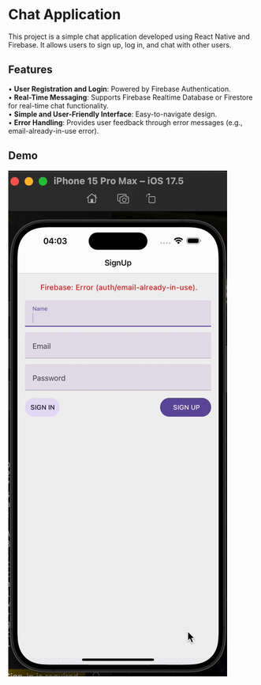 # Chat Application

This project is a simple chat application developed using React Native and Firebase. It allows users to sign up, log in, and chat with other users.

## Features

  •  **User Registration and Login**: Powered by Firebase Authentication.  
  •  **Real-Time Messaging**: Supports Firebase Realtime Database or Firestore for real-time chat functionality.  
  •  **Simple and User-Friendly Interface**: Easy-to-navigate design.  
  •  **Error Handling**: Provides user feedback through error messages (e.g., email-already-in-use error).

## Demo

![Chat Application Demo](chat.gif)